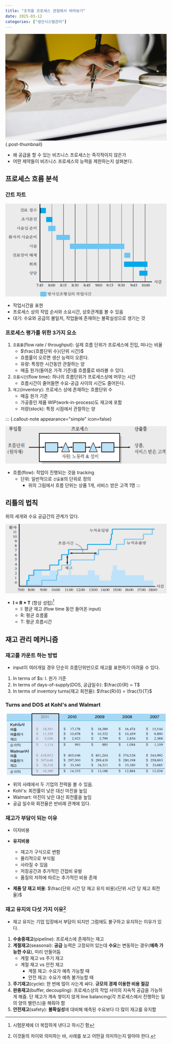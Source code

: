 ```yaml
---
title: "조직을 프로세스 관점에서 바라보기"
date: 2025-03-12
categories: ["생산시스템관리"]
---
```


![](/img/human-thumb.jpg){.post-thumbnail}

- 왜 공급을 할 수 있는 비즈니스 프로세스는 즉각적이지 않은가
- 어떤 제약들이 비즈니스 프로세스의 능력을 제한하는지 살펴본다.

## 프로세스 흐름 분석

### 간트 차트

![방사선조영실 작업 칸트 차트](img/2025-03-29-18-58-00.png)

- 작업시간을 표현
- 프로세스 상의 작업 순서와 소요시간, 상호관계를 볼 수 있음
- 대기: 수요와 공급의 불일치, 작업들에 존재하는 불확실성으로 생기는 것

### 프로세스 평가를 위한 3가지 요소

1. `흐름률`(flow rate / throughput): 실제 흐름 단위가 프로세스에 진입, 떠나는 비율
    - $\frac{흐름단위 수}{단위 시간}$
    - 흐름률이 오르면 생산 능력이 오른다.
    - 유량: 특정한 시간동안 관찰하는 양
    - 매출 원가(들어온 가격 기준)를 흐름률로 바라볼 수 있다.
1. `흐름시간`(flow time): 하나의 흐름단위가 프로세스상에 머무는 시간
    - 흐름시간이 줄어들면 수요-공급 사이의 시간도 줄어든다.
1. `재고`(inventory): 프로세스 상에 존재하는 흐름단위 수
    - 매출 원가 기준
    - 가공중인 제품 WIP(work-in-process)도 재고에 포함
    - 저량(stock): 특정 시점에서 관찰하는 양

::: {.callout-note appearance="simple" icon=false}

![프로세스](img/2025-03-29-19-10-05.png)

- 흐름(flow): 작업이 진행되는 것을 tracking
    - 단위: 일반적으로 `산출물`의 단위로 정의
        - 위의 그림에서 흐름 단위는 상품 1개, 서비스 받은 고객 1명
:::

## 리틀의 법칙

위의 세개와 수요 공급간의 관계가 있다.

![기울기는 흐름률](img/2025-03-29-19-26-59.png)

- **I = R * T** (항상 성립)[^1]
    - I: 평균 재고 (flow time 동안 들어온 input)
    - R: 평균 흐름률
    - T: 평균 흐름시간

[^1]: 시험문제에 더 복잡하게 낸다고 하시긴 함

## 재고 관리 메커니즘

### 재고를 카운트 하는 방법

- input이 여러개일 경우 단순히 흐름단위만으로 재고를 표현하기 어려울 수 있다.

1. In terms of $s: I. 원가 기준
1. In terms of days-of-supply(DOS, 공급일수): $\frac{I}{R} = T$
1. In terms of inventory turns(재고 회전율): $\frac{R}{I} = \frac{1}{T}$

### Turns and DOS at Kohl's and Walmart

![두 회사의 재무재표](img/2025-03-30-14-22-29.png)

- 위의 사례에서 두 기업의 전략을 볼 수 있음.
- Kohl's: 회전률이 낮은 대신 마진을 높임
- Walmart: 마진이 낮은 대신 회전률을 높임
- 공급 일수와 회전율은 반비례 관계에 있다.

### 재고가 부담이 되는 이유

- 이자비용
- **유지비용**
    - 재고가 구식으로 변함
    - 물리적으로 부식됨
    - 사라질 수 있음
    - 저장공간과 추가적인 간접비 유발
    - 품질의 저하에 따르는 추가적인 비용 존재

- **제품 당 재고 비용**: $\frac{단위 시간 당 재고 유지 비용}{단위 시간 당 재고 회전율}$

### 재고 유지의 다섯 가지 이유[^4]

- 재고 유지는 기업 입장에서 부담이 되지만 그럼에도 불구하고 유지하는 이유가 있다.

1. **수송중재고**(pipeline): 프로세스에 존재하는 재고
1. **계절재고**(seasonal): **공급** 능력은 고정되어 있는데 **수요**는 변동하는 경우(**예측 가능한 수요**), 미리 만들어둠
    - 계절 재고 vs 주기 재고
    - 계절 재고 vs 안전 재고
        - 계절 재고: 수요가 예측 가능할 때
        - 안전 재고: 수요가 예측 불가능할 때
1. **주기재고**(cycle): 한 번에 많이 사는게 싸다. **규모의 경제 이용한 비용 절감**
1. **완충재고**(buffer, decoupling): 프로세스상의 작업 사이의 지속적 공급을 가능하게 해줌. 단 제고가 계속 쌓이지 않게 line balancing(각 프로세스에서 진행하는 일의 양의 밸런스)을 해줘야 함
1. **안전재고**(safety): **불확실성**에 대비해 예측된 수요보다 더 많이 재고를 유지함

[^4]: 이것들의 차이와 의미하는 바, 사례를 보고 어떤걸 의미하는지 알아야 한다. 
